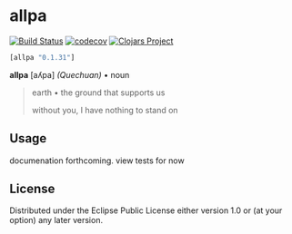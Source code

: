 # allpa
[![Build Status](https://travis-ci.org/mitchdzugan/allpa.svg?branch=master)](https://travis-ci.org/mitchdzugan/allpa)
[![codecov](https://codecov.io/gh/mitchdzugan/allpa/branch/master/graph/badge.svg)](https://codecov.io/gh/mitchdzugan/allpa)
[![Clojars Project](https://img.shields.io/clojars/v/allpa.svg)](https://clojars.org/allpa)

```clj
[allpa "0.1.31"]
```

**allpa** [aʎpa] *(Quechuan)* • noun
> earth • the ground that supports us
> 
> without you, I have nothing to stand on

## Usage

documenation forthcoming. view tests for now

## License

Distributed under the Eclipse Public License either version 1.0 or (at
your option) any later version.
